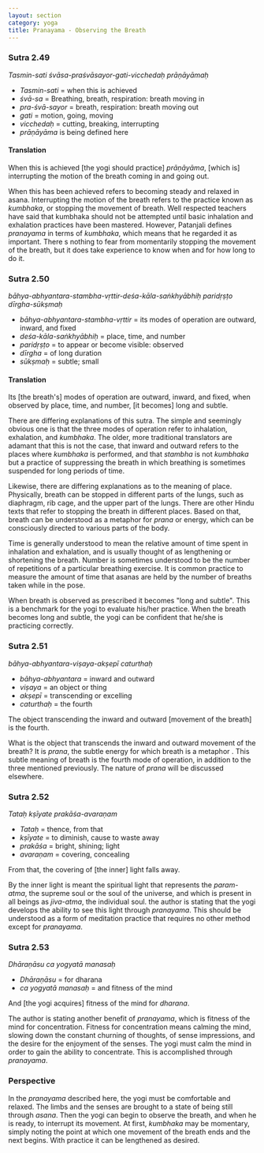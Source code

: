 ```yaml
---
layout: section
category: yoga
title: Pranayama - Observing the Breath
---
```


### Sutra 2.49
*Tasmin-sati śvāsa-praśvāsayor-gati-vicchedaḥ prāṇāyāmaḥ*
- *Tasmin-sati* = when this is achieved
- *śvā-sa* = Breathing, breath, respiration: breath moving in
- *pra-śvā-sayor* = breath, respiration: breath moving out
- *gati* = motion, going, moving
- *vicchedaḥ* = cutting, breaking, interrupting
- *prāṇāyāma* is being defined here

#### Translation
When this is achieved [the yogi should practice] *prāṇāyāma*, [which is] interrupting the motion of the breath coming in and going out.

When this has been achieved refers to becoming steady and relaxed in asana. Interrupting the motion of the breath refers to the practice known as *kumbhaka*, or stopping the movement of breath. Well respected teachers have said that kumbhaka should not be attempted until basic inhalation and exhalation practices have been mastered. However, Patanjali defines *pranayama* in terms of *kumbhaka*, which means that he regarded it as important. There s nothing to fear from momentarily stopping the movement of the breath, but it does take experience to know when and for how long to do it.

### Sutra 2.50
*bāhya-abhyantara-stambha-vṛttir-deśa-kāla-saṅkhyābhiḥ paridṛṣṭo dīrgha-sūkṣmaḥ*
- *bāhya-abhyantara-stambha-vṛttir* = its modes of operation are outward, inward, and fixed
- *deśa-kāla-saṅkhyābhiḥ* = place, time, and number
- *paridṛṣṭo* = to appear or become visible: observed
- *dīrgha* = of long duration
- *sūkṣmaḥ* = subtle; small

#### Translation 
Its [the breath's] modes of operation are outward, inward, and fixed, when observed by place, time, and number, [it becomes] long and subtle. 

There are differing explanations of this sutra. The simple and seemingly obvious one is that the three modes of operation refer to inhalation, exhalation, and *kumbhaka*. The older, more traditional translators are adamant that this is not the case, that inward and outward refers to the places where *kumbhaka* is performed, and that *stambha* is not *kumbhaka* but a practice of suppressing the breath in which breathing is sometimes suspended for long periods of time.

Likewise, there are differing explanations as to the meaning of place. Physically, breath can be stopped  in different parts of the lungs, such as diaphragm, rib cage, and the upper part of the lungs. There are other Hindu texts that refer to stopping the breath in different places. Based on that, breath can be understood as a metaphor for *prana* or energy, which can be consciously directed to various parts of the body. 

Time is generally understood to mean the relative amount of time spent in inhalation and exhalation, and is usually thought of as lengthening or shortening the breath. Number is sometimes understood to be the number of repetitions of a particular breathing exercise. It is common practice to measure the amount of time that asanas are held by the number of breaths taken while in the pose. 

When breath is observed as prescribed it becomes "long and subtle". This is a benchmark for the yogi to evaluate his/her practice. When the breath becomes long and subtle, the yogi can be confident that he/she is practicing correctly.

### Sutra 2.51
*bāhya-abhyantara-viṣaya-akṣepī caturthaḥ*
- *bāhya-abhyantara* = inward and outward
- *viṣaya* = an object or thing
- *akṣepī* = transcending or excelling
- *caturthaḥ* = the fourth

The object transcending the inward and outward [movement of the breath] is the fourth.

What is the object that transcends the inward and outward movement of the breath? It is *prana*, the subtle energy for which breath is a metaphor . This subtle meaning of breath is the fourth mode of operation, in addition to the three mentioned previously. The nature of *prana* will be discussed elsewhere.

### Sutra 2.52
*Tataḥ kṣīyate prakāśa-avaraṇam*
- *Tataḥ* = thence, from that
- *kṣīyate* = to diminish, cause to waste away
- *prakāśa* = bright, shining; light
- *avaraṇam* = covering, concealing

From that, the covering of [the inner] light falls away.

By the inner light is meant the spiritual light that represents the *param-atma*, the supreme soul or the soul of the universe, and which is present in all beings as *jiva-atma*, the individual soul. the author is stating that the yogi develops the ability to see this light through *pranayama*. This should be understood as a form of meditation practice that requires no other method except for *pranayama*.

### Sutra 2.53
*Dhāraṇāsu ca yogyatā manasaḥ*
- *Dhāraṇāsu* = for dharana
- *ca yogyatā manasaḥ* = and fitness of the mind

And [the yogi acquires] fitness of the mind for *dharana*.

The author is stating another benefit of *pranayama*, which is fitness of the mind for concentration. Fitness for concentration means calming the mind, slowing down the constant churning of thoughts, of sense impressions, and the desire for the enjoyment of the senses. The yogi must calm the mind in order to gain the ability to concentrate. This is accomplished through *pranayama*.

### Perspective
In the *pranayama* described here, the yogi must be comfortable and relaxed. The limbs and the senses are brought to a state of being still through *asana*. Then the yogi can begin to observe the breath, and when he is ready, to interrupt its movement. At first, *kumbhaka* may be momentary, simply noting the point at which one movement of the breath ends and the next begins. With practice it can be lengthened as desired. 

